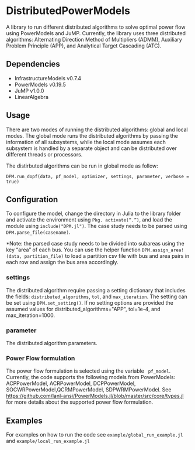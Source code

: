 # DistributedPowerModels
A library to run different distributed algorithms to solve optimal power flow using PowerModels and JuMP. Currently, the library uses three distributed algorithms: Alternating Direction Method of Multipliers (ADMM), Auxiliary Problem Principle (APP), and Analytical Target Cascading (ATC). 

## Dependencies
* InfrastructureModels v0.7.4
* PowerModels v0.19.5
* JuMP v1.0.0
* LinearAlgebra

## Usage

There are two modes of running the distributed algorithms: global and local modes. The global mode runs the distributed algorithms by passing the information of all subsystems, while the local mode assumes each subsystem is handled by a separate object and can be distributed over different threads or processors. 

The distirbuted algorithms can be run in global mode as follow: 

`DPM.run_dopf(data, pf_model, optimizer, settings, parameter, verbose = true)`


## Configuration

To configure the model, change the directory in Julia to the library folder and activate the environment using `Pkg. activate(“.”)`, and load the module using `include("DPM.jl")`. The case study needs to be parsed using `DPM.parse_file(casename)`. 

*Note: the parsed case study needs to be divided into subareas using the key “area” of each bus. You can use the helper function `DPM.assign_area!(data, partition_file)` to load a partition csv file with bus and area pairs in each row and assign the bus area accordingly.  

### settings

The distributed algorithm require passing a setting dictionary that includes the fields: 
`distributed_algorithms`, `tol`, and `max_iteration`. The setting can be set using `DPM.set_setting()`. If no setting options are provided the assumed values for distributed_algorithms="APP", tol=1e-4, and max_iteration=1000. 

### parameter

The distributed algorithm parameters.

### Power Flow formulation 

The power flow formulation is selected using the variable ` pf_model`. Currently, the code supports the following models from PowerModels: 
ACPPowerModel, ACRPowerModel, DCPPowerModel, SOCWRPowerModel,QCRMPowerModel, SDPWRMPowerModel. See https://github.com/lanl-ansi/PowerModels.jl/blob/master/src/core/types.jl for more details about the supported power flow formulation. 


## Examples 

For examples on how to run the code see `example/global_run_example.jl` and `example/local_run_example.jl`
